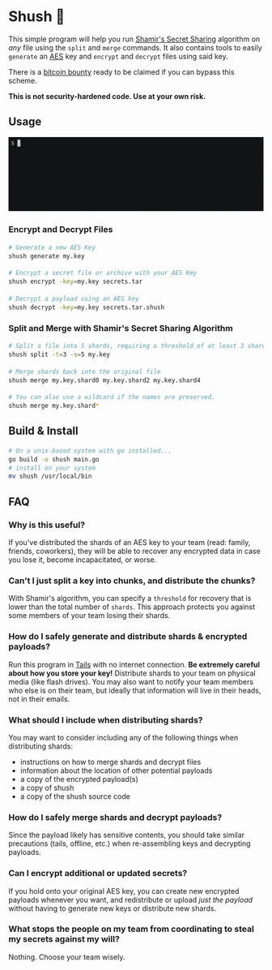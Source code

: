 # Shush 🤫
This simple program will help you run [Shamir's Secret Sharing](https://en.wikipedia.org/wiki/Shamir%27s_Secret_Sharing) algorithm on _any_ file using the `split` and `merge` commands. It also contains  tools to easily `generate` an [AES](https://en.wikipedia.org/wiki/Advanced_Encryption_Standard) key and `encrypt` and `decrypt` files using said key.

There is a [bitcoin bounty](https://github.com/shushcli/shush/issues/1) ready to be claimed if you can bypass this scheme.

**This is not security-hardened code. Use at your own risk.**

## Usage
![Screen recording of shush usage](docs/demo.gif)

### Encrypt and Decrypt Files
```bash
# Generate a new AES Key
shush generate my.key

# Encrypt a secret file or archive with your AES Key
shush encrypt -key=my.key secrets.tar 

# Decrypt a payload using an AES key
shush decrypt -key=my.key secrets.tar.shush 
```

### Split and Merge with Shamir's Secret Sharing Algorithm
```bash
# Split a file into 5 shards, requiring a threshold of at least 3 shards for recovery
shush split -t=3 -s=5 my.key

# Merge shards back into the original file
shush merge my.key.shard0 my.key.shard2 my.key.shard4

# You can also use a wildcard if the names are preserved.
shush merge my.key.shard*
```

## Build & Install
```bash
# On a unix-based system with go installed...
go build -o shush main.go
# install on your system
mv shush /usr/local/bin
```

## FAQ
### Why is this useful?
If you've distributed the shards of an AES key to your team (read: family, friends, coworkers), they will be able to recover any encrypted data in case you lose it, become incapacitated, or worse.

### Can't I just split a key into chunks, and distribute the chunks?
With Shamir's algorithm, you can specify a `threshold` for recovery that is lower than the total number of `shards`. This approach protects you against some members of your team losing their shards.

### How do I safely generate and distribute shards & encrypted payloads?
Run this program in [Tails](https://en.wikipedia.org/wiki/Tails_%28operating_system%29) with no internet connection. **Be extremely careful about how you store your key!** Distribute shards to your team on physical media (like flash drives). You may also want to notify your team members who else is on their team, but ideally that information will live in their heads, not in their emails.

### What should I include when distributing shards?
You may want to consider including any of the following things when distributing shards:
- instructions on how to merge shards and decrypt files
- information about the location of other potential payloads
- a copy of the encrypted payload(s)
- a copy of shush
- a copy of the shush source code

### How do I safely merge shards and decrypt payloads?
Since the payload likely has sensitive contents, you should take similar precautions (tails, offline, etc.) when re-assembling keys and decrypting payloads.

### Can I encrypt additional or updated secrets?
If you hold onto your original AES key, you can create new encrypted payloads whenever you want, and redistribute or upload _just the payload_ without having to generate new keys or distribute new shards.

### What stops the people on my team from coordinating to steal my secrets against my will?
Nothing. Choose your team wisely.
